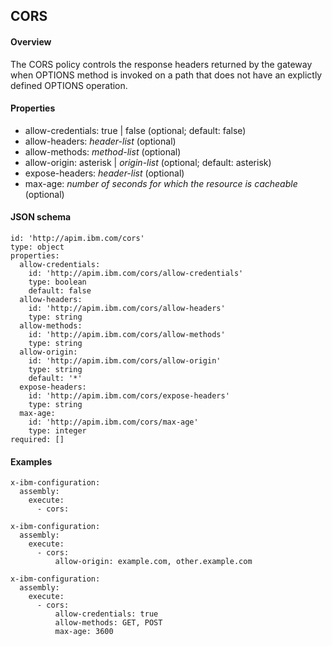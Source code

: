 ## CORS

#### Overview
The CORS policy controls the response headers returned by the gateway
when OPTIONS method is invoked on a path that does not have an explictly
defined OPTIONS operation.

#### Properties
* allow-credentials: true | false (optional; default: false)
* allow-headers: <i>header-list</i> (optional)
* allow-methods: <i>method-list</i> (optional)
* allow-origin: asterisk | <i>origin-list</i> (optional; default: asterisk)
* expose-headers: <i>header-list</i> (optional)
* max-age: <i>number of seconds for which the resource is cacheable</i> (optional)

#### JSON schema
```
id: 'http://apim.ibm.com/cors'
type: object
properties:
  allow-credentials:
    id: 'http://apim.ibm.com/cors/allow-credentials'
    type: boolean
    default: false
  allow-headers:
    id: 'http://apim.ibm.com/cors/allow-headers'
    type: string
  allow-methods:
    id: 'http://apim.ibm.com/cors/allow-methods'
    type: string
  allow-origin:
    id: 'http://apim.ibm.com/cors/allow-origin'
    type: string
    default: '*'
  expose-headers:
    id: 'http://apim.ibm.com/cors/expose-headers'
    type: string
  max-age:
    id: 'http://apim.ibm.com/cors/max-age'
    type: integer
required: []
```

#### Examples

```
x-ibm-configuration:
  assembly:
    execute:
      - cors:
```

```
x-ibm-configuration:
  assembly:
    execute:
      - cors:
          allow-origin: example.com, other.example.com
```

```
x-ibm-configuration:
  assembly:
    execute:
      - cors:
          allow-credentials: true
          allow-methods: GET, POST
          max-age: 3600
```

